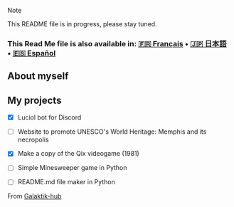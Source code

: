 > [!NOTE]
> This README file is in progress, please stay tuned.


### This Read Me file is also available in: [🇫🇷 Français](README_fr.md) • [🇯🇵 日本語](README_jp.md) • [🇪🇸 Español](README_es.md)

## About myself



## My projects

- [x] Luciol bot for Discord
- [ ] Website to promote UNESCO's World Heritage: Memphis and its necropolis
- [x] Make a copy of the Qix videogame (1981)
- [ ] Simple Minesweeper game in Python
- [ ] README.md file maker in Python


<!-- [![Les Stats GitHub de Anurag](https://github-readme-stats.vercel.app/api?username=Galaktik-hub)](https://github.com/anuraghazra/github-readme-stats) -->

From [Galaktik-hub](https://github.com/Galaktik-hub)
